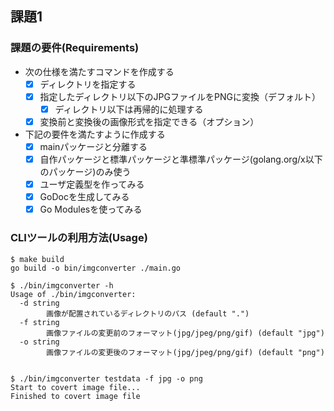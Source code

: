 ## 課題1
### 課題の要件(Requirements)
- 次の仕様を満たすコマンドを作成する
    - [X] ディレクトリを指定する
    - [X] 指定したディレクトリ以下のJPGファイルをPNGに変換（デフォルト）
        - [X] ディレクトリ以下は再帰的に処理する
    - [X] 変換前と変換後の画像形式を指定できる（オプション）

- 下記の要件を満たすように作成する
    - [X] mainパッケージと分離する
    - [X] 自作パッケージと標準パッケージと準標準パッケージ(golang.org/x以下のパッケージ)のみ使う
    - [X] ユーザ定義型を作ってみる
    - [X] GoDocを生成してみる
    - [X] Go Modulesを使ってみる

### CLIツールの利用方法(Usage)
```
$ make build
go build -o bin/imgconverter ./main.go

$ ./bin/imgconverter -h                                              
Usage of ./bin/imgconverter:
  -d string
        画像が配置されているディレクトリのパス (default ".")
  -f string
        画像ファイルの変更前のフォーマット(jpg/jpeg/png/gif) (default "jpg")
  -o string
        画像ファイルの変更後のフォーマット(jpg/jpeg/png/gif) (default "png")


$ ./bin/imgconverter testdata -f jpg -o png
Start to covert image file...
Finished to covert image file
```
